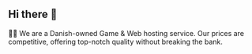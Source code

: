 ## Hi there 👋

🙋‍♀️ We are a Danish-owned Game & Web hosting service. Our prices are competitive, offering top-notch quality without breaking the bank.

<!--
**Here are some ideas to get you started:**

🙋‍♀️ A short introduction - We are a Danish-owned Game & Web hosting service. Our prices are competitive, offering top-notch quality without breaking the bank.
-->
